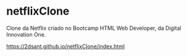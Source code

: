 # netflixClone
Clone da Netflix criado no Bootcamp HTML Web Developer, da Digital Innovation One.

https://2dsant.github.io/netflixClone/index.html

